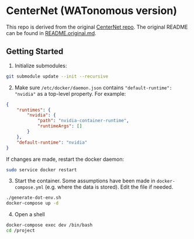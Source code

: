 # CenterNet (WATonomous version)

This repo is derived from the original [CenterNet repo](https://github.com/xingyizhou/CenterNet). The original README can be found in [README.original.md](README.original.md).

## Getting Started

1. Initialize submodules:

```bash
git submodule update --init --recursive
```

2. Make sure `/etc/docker/daemon.json` contains `"default-runtime": "nvidia"` as a top-level property. For example:

```json
{
    "runtimes": {
        "nvidia": {
            "path": "nvidia-container-runtime",
            "runtimeArgs": []
        }
    },
    "default-runtime": "nvidia"
}
```

If changes are made, restart the docker daemon:

```bash
sudo service docker restart
```

3. Start the container. Some assumptions have been made in `docker-compose.yml` (e.g. where the data is stored). Edit the file if needed.

```bash
./generate-dot-env.sh
docker-compose up -d
```

4. Open a shell

```bash
docker-compose exec dev /bin/bash
cd /project
```

